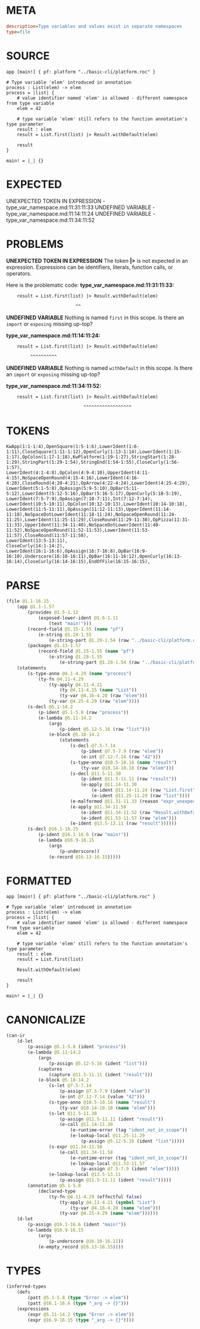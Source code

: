 # META
~~~ini
description=Type variables and values exist in separate namespaces
type=file
~~~
# SOURCE
~~~roc
app [main!] { pf: platform "../basic-cli/platform.roc" }

# Type variable 'elem' introduced in annotation
process : List(elem) -> elem
process = |list| {
    # value identifier named 'elem' is allowed - different namespace from type variable
    elem = 42

    # type variable 'elem' still refers to the function annotation's type parameter
    result : elem
    result = List.first(list) |> Result.withDefault(elem)

    result
}

main! = |_| {}
~~~
# EXPECTED
UNEXPECTED TOKEN IN EXPRESSION - type_var_namespace.md:11:31:11:33
UNDEFINED VARIABLE - type_var_namespace.md:11:14:11:24
UNDEFINED VARIABLE - type_var_namespace.md:11:34:11:52
# PROBLEMS
**UNEXPECTED TOKEN IN EXPRESSION**
The token **|>** is not expected in an expression.
Expressions can be identifiers, literals, function calls, or operators.

Here is the problematic code:
**type_var_namespace.md:11:31:11:33:**
```roc
    result = List.first(list) |> Result.withDefault(elem)
```
                              ^^


**UNDEFINED VARIABLE**
Nothing is named `first` in this scope.
Is there an `import` or `exposing` missing up-top?

**type_var_namespace.md:11:14:11:24:**
```roc
    result = List.first(list) |> Result.withDefault(elem)
```
             ^^^^^^^^^^


**UNDEFINED VARIABLE**
Nothing is named `withDefault` in this scope.
Is there an `import` or `exposing` missing up-top?

**type_var_namespace.md:11:34:11:52:**
```roc
    result = List.first(list) |> Result.withDefault(elem)
```
                                 ^^^^^^^^^^^^^^^^^^


# TOKENS
~~~zig
KwApp(1:1-1:4),OpenSquare(1:5-1:6),LowerIdent(1:6-1:11),CloseSquare(1:11-1:12),OpenCurly(1:13-1:14),LowerIdent(1:15-1:17),OpColon(1:17-1:18),KwPlatform(1:19-1:27),StringStart(1:28-1:29),StringPart(1:29-1:54),StringEnd(1:54-1:55),CloseCurly(1:56-1:57),
LowerIdent(4:1-4:8),OpColon(4:9-4:10),UpperIdent(4:11-4:15),NoSpaceOpenRound(4:15-4:16),LowerIdent(4:16-4:20),CloseRound(4:20-4:21),OpArrow(4:22-4:24),LowerIdent(4:25-4:29),
LowerIdent(5:1-5:8),OpAssign(5:9-5:10),OpBar(5:11-5:12),LowerIdent(5:12-5:16),OpBar(5:16-5:17),OpenCurly(5:18-5:19),
LowerIdent(7:5-7:9),OpAssign(7:10-7:11),Int(7:12-7:14),
LowerIdent(10:5-10:11),OpColon(10:12-10:13),LowerIdent(10:14-10:18),
LowerIdent(11:5-11:11),OpAssign(11:12-11:13),UpperIdent(11:14-11:18),NoSpaceDotLowerIdent(11:18-11:24),NoSpaceOpenRound(11:24-11:25),LowerIdent(11:25-11:29),CloseRound(11:29-11:30),OpPizza(11:31-11:33),UpperIdent(11:34-11:40),NoSpaceDotLowerIdent(11:40-11:52),NoSpaceOpenRound(11:52-11:53),LowerIdent(11:53-11:57),CloseRound(11:57-11:58),
LowerIdent(13:5-13:11),
CloseCurly(14:1-14:2),
LowerIdent(16:1-16:6),OpAssign(16:7-16:8),OpBar(16:9-16:10),Underscore(16:10-16:11),OpBar(16:11-16:12),OpenCurly(16:13-16:14),CloseCurly(16:14-16:15),EndOfFile(16:15-16:15),
~~~
# PARSE
~~~clojure
(file @1.1-16.15
	(app @1.1-1.57
		(provides @1.5-1.12
			(exposed-lower-ident @1.6-1.11
				(text "main!")))
		(record-field @1.15-1.55 (name "pf")
			(e-string @1.28-1.55
				(e-string-part @1.29-1.54 (raw "../basic-cli/platform.roc"))))
		(packages @1.13-1.57
			(record-field @1.15-1.55 (name "pf")
				(e-string @1.28-1.55
					(e-string-part @1.29-1.54 (raw "../basic-cli/platform.roc"))))))
	(statements
		(s-type-anno @4.1-4.29 (name "process")
			(ty-fn @4.11-4.29
				(ty-apply @4.11-4.21
					(ty @4.11-4.15 (name "List"))
					(ty-var @4.16-4.20 (raw "elem")))
				(ty-var @4.25-4.29 (raw "elem"))))
		(s-decl @5.1-14.2
			(p-ident @5.1-5.8 (raw "process"))
			(e-lambda @5.11-14.2
				(args
					(p-ident @5.12-5.16 (raw "list")))
				(e-block @5.18-14.2
					(statements
						(s-decl @7.5-7.14
							(p-ident @7.5-7.9 (raw "elem"))
							(e-int @7.12-7.14 (raw "42")))
						(s-type-anno @10.5-10.18 (name "result")
							(ty-var @10.14-10.18 (raw "elem")))
						(s-decl @11.5-11.30
							(p-ident @11.5-11.11 (raw "result"))
							(e-apply @11.14-11.30
								(e-ident @11.14-11.24 (raw "List.first"))
								(e-ident @11.25-11.29 (raw "list"))))
						(e-malformed @11.31-11.33 (reason "expr_unexpected_token"))
						(e-apply @11.34-11.58
							(e-ident @11.34-11.52 (raw "Result.withDefault"))
							(e-ident @11.53-11.57 (raw "elem")))
						(e-ident @13.5-13.11 (raw "result"))))))
		(s-decl @16.1-16.15
			(p-ident @16.1-16.6 (raw "main!"))
			(e-lambda @16.9-16.15
				(args
					(p-underscore))
				(e-record @16.13-16.15)))))
~~~
# FORMATTED
~~~roc
app [main!] { pf: platform "../basic-cli/platform.roc" }

# Type variable 'elem' introduced in annotation
process : List(elem) -> elem
process = |list| {
	# value identifier named 'elem' is allowed - different namespace from type variable
	elem = 42

	# type variable 'elem' still refers to the function annotation's type parameter
	result : elem
	result = List.first(list)
	
	Result.withDefault(elem)

	result
}

main! = |_| {}
~~~
# CANONICALIZE
~~~clojure
(can-ir
	(d-let
		(p-assign @5.1-5.8 (ident "process"))
		(e-lambda @5.11-14.2
			(args
				(p-assign @5.12-5.16 (ident "list")))
			(captures
				(capture @11.5-11.11 (ident "result")))
			(e-block @5.18-14.2
				(s-let @7.5-7.14
					(p-assign @7.5-7.9 (ident "elem"))
					(e-int @7.12-7.14 (value "42")))
				(s-type-anno @10.5-10.18 (name "result")
					(ty-var @10.14-10.18 (name "elem")))
				(s-let @11.5-11.30
					(p-assign @11.5-11.11 (ident "result"))
					(e-call @11.14-11.30
						(e-runtime-error (tag "ident_not_in_scope"))
						(e-lookup-local @11.25-11.29
							(p-assign @5.12-5.16 (ident "list")))))
				(s-expr @11.34-11.58
					(e-call @11.34-11.58
						(e-runtime-error (tag "ident_not_in_scope"))
						(e-lookup-local @11.53-11.57
							(p-assign @7.5-7.9 (ident "elem")))))
				(e-lookup-local @13.5-13.11
					(p-assign @11.5-11.11 (ident "result")))))
		(annotation @5.1-5.8
			(declared-type
				(ty-fn @4.11-4.29 (effectful false)
					(ty-apply @4.11-4.21 (symbol "List")
						(ty-var @4.16-4.20 (name "elem")))
					(ty-var @4.25-4.29 (name "elem"))))))
	(d-let
		(p-assign @16.1-16.6 (ident "main!"))
		(e-lambda @16.9-16.15
			(args
				(p-underscore @16.10-16.11))
			(e-empty_record @16.13-16.15))))
~~~
# TYPES
~~~clojure
(inferred-types
	(defs
		(patt @5.1-5.8 (type "Error -> elem"))
		(patt @16.1-16.6 (type "_arg -> {}")))
	(expressions
		(expr @5.11-14.2 (type "Error -> elem"))
		(expr @16.9-16.15 (type "_arg -> {}"))))
~~~
